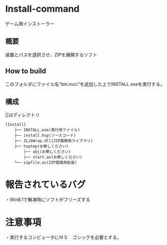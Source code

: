 # Install-command
ゲーム用インストーラー
## 概要
装置とパスを選択させ、ZIPを展開するソフト
## How to build
このフォルダにファイル名"bin.mcc"を追加した上でINSTALL.exeを実行する。
## 構成
[]はディレクトリ
```
[Install]
	├── INSTALL.exe(実行用ファイル)
	├── install.hsp(ソースコード)
	├── ZLibWrap.dll(ZIP展開用ライブラリ)
	├── hsptmp(お察しください)
        ├── obj(お察しください)
        ├── start.ax(お察しください)
	└── zipfile.as(ZIP展開用拡張)
```
# 報告されているバグ
・Win8.1で解凍時にソフトがフリーズする
# 注意事項
・実行するコンピュータにＭＳ　ゴシックを必要とする。
